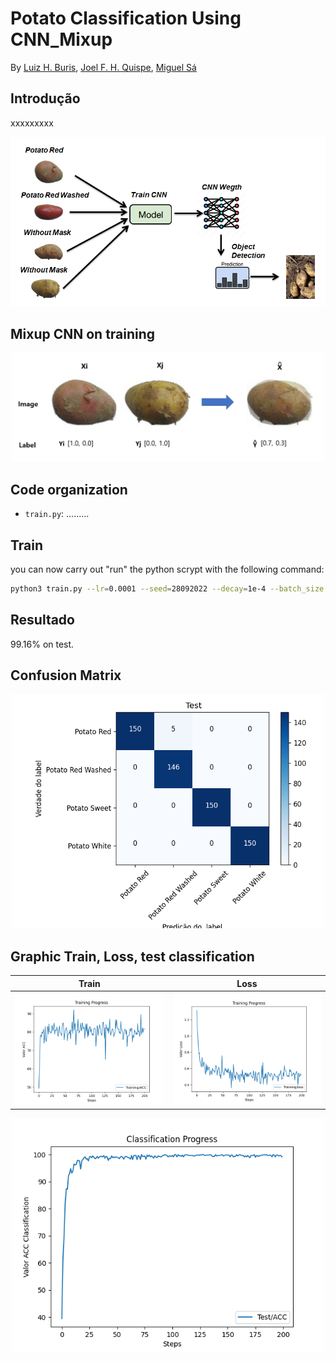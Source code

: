 # Potato Classification Using CNN_Mixup


By [Luiz H. Buris](http://), [Joel F. H. Quispe](http://), [Miguel Sá](http://)


## Introdução

xxxxxxxxx


![](https://github.com/henriqueburis/Potato_Classification_CNN/blob/main/fig/Capturar.PNG)

## Mixup CNN on training

<p align="center">
<img src="./fig/mixup-interpolation.PNG" width="500px"></img>
</p>

## Code organization

- `train.py`: .........



## Train
you can now carry out "run" the python scrypt with the following command:

```sh
python3 train.py --lr=0.0001 --seed=28092022 --decay=1e-4 --batch_size 20 --epoch 200

```

## Resultado
99.16% on test.

## Confusion Matrix 

<p align="center">
<img src="./fig/confusion_matrix_test.png" width="500px"></img>
</p>

## Graphic Train, Loss, test classification


Train   |  Loss 
:-------------------------:|:-------------------------:
![](https://github.com/henriqueburis/Potato_Classification_CNN/blob/main/fig/Figure_train.png) |  ![](https://github.com/henriqueburis/Potato_Classification_CNN/blob/main/fig/Figure_loss.png) 



<p align="center">
<img src="./fig/Figure_test_classification.png" width="500px"></img>
</p>
